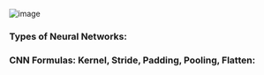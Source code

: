 ![image](https://user-images.githubusercontent.com/83345228/183920726-3cfa7cd7-7061-4bd1-b3b4-63a99ed74ccd.png)



<h3>Types of Neural Networks:</h3>



<h3>CNN Formulas: Kernel, Stride, Padding, Pooling, Flatten: </h3>
